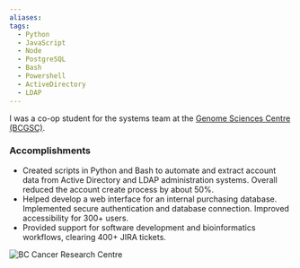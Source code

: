 ```yaml
---
aliases: 
tags:
  - Python
  - JavaScript
  - Node
  - PostgreSQL
  - Bash
  - Powershell
  - ActiveDirectory
  - LDAP
---
```

I was a co-op student for the systems team at the [Genome Sciences Centre (BCGSC)](https://www.bcgsc.ca/). 

### Accomplishments

- Created scripts in Python and Bash to automate and extract account data from Active Directory and LDAP administration systems. Overall reduced the account create process by about 50%.
- Helped develop a web interface for an internal purchasing database. Implemented secure authentication and database connection. Improved accessibility for 300+ users.
- Provided support for software development and bioinformatics workflows, clearing 400+ JIRA tickets.


![BC Cancer Research Centre](https://henriquezpartners.com/wp-content/uploads/2018/08/henriquez-partners-bc-cancer-research-centre-2.jpg)